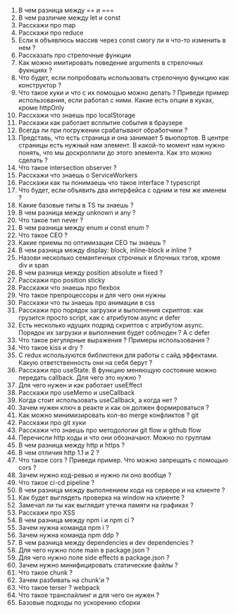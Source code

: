1. В чем разница между == и ===
2. В чем различие между let и const 
3. Расскажи про map
4. Расскажи про reduce
5. Если я объявлюсь массив через const смогу ли я что-то изменить в нем ? 
6. Рассказать про стрелочные функции
7. Как можно имитировать поведение arguments в стрелочных фукнциях ?
8. Что будет, если попробовать использовать стрелочную функцию как конструктор ? 
9. Что такое куки и что с их помощью можно делать ? Приведи пример использования, если работал с ними. Какие есть опции в куках, кроме httpOnly
10. Расскажи что знаешь про localStorage
11. Расскажи как работает всплытие события в браузере
12. Всегда ли при погружении срабатывают обработчики ? 
13. Представь, что есть страница и она занимает 5 вьюпортов. В центре страницы есть нужный нам элемент. В какой-то момент нам нужно понять, что мы доскроллили до этого элемента. Как это можно сделать ? 
14. Что такое intersection observer ?
15. Расскажи что знаешь о ServiceWorkers
16. Расскажи как ты понимаешь что такое interface ? typescript
17. Что будет, если объявить два интерфейса с одним и тем же именем ? 
18. Какие базовые типы в TS ты знаешь ? 
19. В чем разница между unknown и any ?
20. Что такое тип never ?
21. В чем разница между enum и const enum ?
22. Что такое CEO ?
23. Какие приемы по оптимизации CEO ты знаешь ? 
24. В чем разница между display: block, inline-block и inline ?
25. Назови несколько семантичных строчных и блочных тэгов, кроме div и span
26. В чем разница между position absolute и fixed ?
27. Расскажи про position sticky 
28. Расскажи что знаешь про flexbox
29. Что такое препроцессоры и для чего они нужны 
30. Расскажи что ты знаешь про анимации в css
31. Расскажи про порядок загрузки и выполнения скриптов: как грузится просто script, как с атрибутом async и defer
32. Есть несколько идущих подряд скриптов с атрибутом async. Порядок их загрузки и выполнения будет соблюден ? А с defer
33. Что такое регулярные выражения ? Примеры использования ?
34. Что такое kiss и dry ? 
35. С redux используются библиотеки для работы с сайд эффектами. Какую ответственность они на себя берут ? 
36. Расскажи про useState. В функцию меняющую состояние можно передать callback. Для чего это нужно ?
37. Для чего нужен и как работает useEffect 
38. Расскажи про useMemo и useCallback
39. Когда стоит использовать useCallback, а когда нет ? 
40. Зачем нужен ключ в реакте и как он должен формироваться ? 
41. Как можно минимизировать кол-во merge конфликтов ? git
42. Расскажи про git хуки 
43. Расскажи что знаешь про методологии git flow и github flow
44. Перечисли http коды и что они обозначают. Можно по группам
45. В чем разница между http и https ?
46. В чем отличия http 1.1 и 2 ?
47. Что такое cors ? Приведи пример. Что можно запрещать с помощью cors ?
48. Зачем нужно код-ревью и нужно ли оно вообще ?
49. Что такое ci-cd pipeline ?
50. В чем разница между выполнением кода на сервере и на клиенте ? 
51. Как будет выглядеть проверка на window на клиенте ? 
52. Замечал ли ты как выглядит утечка памяти на графиках ?
53. Расскажи про XSS
54. В чем разница между npm i и npm ci ?
55. Зачем нужна команда npm i ?
56. Зачем нужна команда npm ddp ?
57. В чем разница между dependencies и dev dependencies ?
58. Для чего нужно поле main в package.json ?
59. Для чего нужно поле side effects в package.json ?
60. Зачем нужно минифицировать статические файлы ?
61. Что такое chunk ?
62. Зачем разбивать на chunk'и ?
63. Что такое terser ? webpack
64. Что такое транспайлинг и для чего он нужен ? 
65. Базовые подходы по ускорению сборки